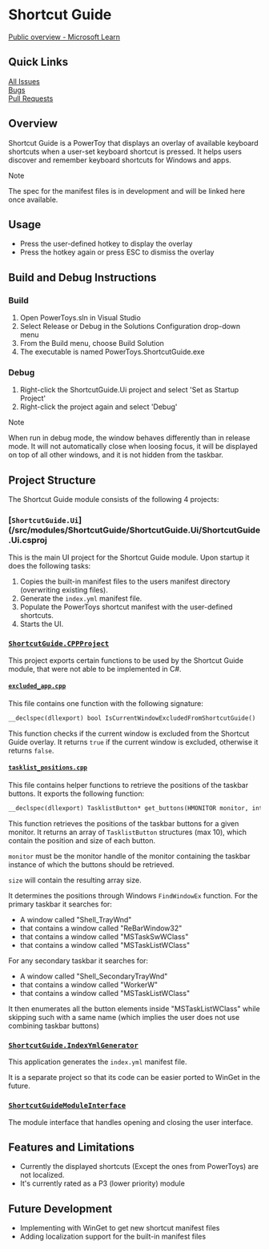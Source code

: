 # Shortcut Guide

[Public overview - Microsoft Learn](https://learn.microsoft.com/en-us/windows/powertoys/shortcut-guide)

## Quick Links

[All Issues](https://github.com/microsoft/PowerToys/issues?q=is%3Aopen%20label%3A%22Product-Shortcut%20Guide%22)<br>
[Bugs](https://github.com/microsoft/PowerToys/issues?q=is%3Aopen%20label%3AIssue-Bug%20label%3A%22Product-Shortcut%20Guide%22)<br>
[Pull Requests](https://github.com/microsoft/PowerToys/pulls?q=is%3Apr+is%3Aopen+label%3A%22Product-Shortcut+Guide%22+)

## Overview
Shortcut Guide is a PowerToy that displays an overlay of available keyboard shortcuts when a user-set keyboard shortcut is pressed. It helps users discover and remember keyboard shortcuts for Windows and apps.

> [!NOTE]
> The spec for the manifest files is in development and will be linked here once available.

## Usage
- Press the user-defined hotkey to display the overlay
- Press the hotkey again or press ESC to dismiss the overlay

## Build and Debug Instructions

### Build
1. Open PowerToys.sln in Visual Studio
2. Select Release or Debug in the Solutions Configuration drop-down menu
3. From the Build menu, choose Build Solution
4. The executable is named PowerToys.ShortcutGuide.exe

### Debug
1. Right-click the ShortcutGuide.Ui project and select 'Set as Startup Project'
2. Right-click the project again and select 'Debug'

> [!NOTE]
> When run in debug mode, the window behaves differently than in release mode. It will not automatically close when loosing focus, it will be displayed on top of all other windows, and it is not hidden from the taskbar. 

## Project Structure

The Shortcut Guide module consists of the following 4 projects:

### [`ShortcutGuide.Ui`](/src/modules/ShortcutGuide/ShortcutGuide.Ui/ShortcutGuide.Ui.csproj

This is the main UI project for the Shortcut Guide module. Upon startup it does the following tasks:

1. Copies the built-in manifest files to the users manifest directory (overwriting existing files).
2. Generate the `index.yml` manifest file.
3. Populate the PowerToys shortcut manifest with the user-defined shortcuts.
4. Starts the UI.

### [`ShortcutGuide.CPPProject`](/src/modules/ShortcutGuide/ShortcutGuide.CPPProject/ShortcutGuide.CPPProject.vcxproj)

This project exports certain functions to be used by the Shortcut Guide module, that were not able to be implemented in C#.

#### [`excluded_app.cpp`](/src/modules/ShortcutGuide/ShortcutGuide.CPPProject/excluded_app.cpp)

This file contains one function with the following signature:

```cpp
__declspec(dllexport) bool IsCurrentWindowExcludedFromShortcutGuide()
```

This function checks if the current window is excluded from the Shortcut Guide overlay. It returns `true` if the current window is excluded, otherwise it returns `false`.

#### [`tasklist_positions.cpp`](/src/modules/ShortcutGuide/ShortcutGuide.CPPProject/tasklist_positions.cpp)

This file contains helper functions to retrieve the positions of the taskbar buttons. It exports the following function:

```cpp
__declspec(dllexport) TasklistButton* get_buttons(HMONITOR monitor, int* size)
```

This function retrieves the positions of the taskbar buttons for a given monitor. It returns an array of `TasklistButton` structures (max 10), which contain the position and size of each button.

`monitor` must be the monitor handle of the monitor containing the taskbar instance of which the buttons should be retrieved.

`size` will contain the resulting array size.

It determines the positions through Windows `FindWindowEx` function.
For the primary taskbar it searches for:
* A window called "Shell_TrayWnd"
* that contains a window called "ReBarWindow32"
* that contains a window called "MSTaskSwWClass"
* that contains a window called "MSTaskListWClass"

For any secondary taskbar it searches for:
* A window called "Shell_SecondaryTrayWnd"
* that contains a window called "WorkerW"
* that contains a window called "MSTaskListWClass"

It then enumerates all the button elements inside "MSTaskListWClass" while skipping such with a same name (which implies the user does not use combining taskbar buttons) 

### [`ShortcutGuide.IndexYmlGenerator`](/src/modules/ShortcutGuide/ShortcutGuide.IndexYmlGenerator/)

This application generates the `index.yml` manifest file.

It is a separate project so that its code can be easier ported to WinGet in the future.

### [`ShortcutGuideModuleInterface`](/src/modules/ShortcutGuide/ShortcutGuideModuleInterface/ShortcutGuideModuleInterface.vcxproj)

The module interface that handles opening and closing the user interface.

## Features and Limitations

- Currently the displayed shortcuts (Except the ones from PowerToys) are not localized.
- It's currently rated as a P3 (lower priority) module

## Future Development

- Implementing with WinGet to get new shortcut manifest files
- Adding localization support for the built-in manifest files